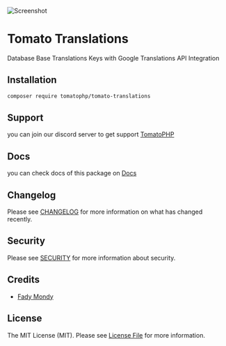 ![Screenshot](https://github.com/tomatophp/tomato-translations/blob/master/art/screenshot.png)

# Tomato Translations

Database Base Translations Keys with Google Translations API Integration

## Installation

```bash
composer require tomatophp/tomato-translations
```

## Support

you can join our discord server to get support [TomatoPHP](https://discord.gg/Xqmt35Uh)

## Docs

you can check docs of this package on [Docs](https://docs.tomatophp.com/tomato-translations)

## Changelog

Please see [CHANGELOG](CHANGELOG.md) for more information on what has changed recently.

## Security

Please see [SECURITY](SECURITY.md) for more information about security.

## Credits

- [Fady Mondy](https://www.github.com/3x1io)

## License

The MIT License (MIT). Please see [License File](LICENSE.md) for more information.
